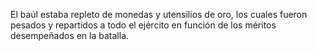El baúl estaba repleto de monedas y utensilios de oro, los cuales fueron pesados
y repartidos a todo el ejército en función de los méritos desempeñados en la batalla.